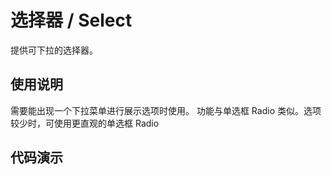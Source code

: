 <main>

# 选择器 / Select

提供可下拉的选择器。

## 使用说明

<desc>需要能出现一个下拉菜单进行展示选项时使用。</desc>
<desc>功能与单选框 Radio 类似。选项较少时，可使用更直观的单选框 Radio</desc>

## 代码演示

</main>
